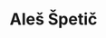 ---
SICRIS: null
draft: false
fixName: aleš_špetič
lab: null
labPos: null
location: null
mailInfo: ales@spetic.si
officeHours: null
profName: Lect. Aleš Špetič
profTitle: Collaborator
telephoneInfo: null
title: Aleš Špetič
---